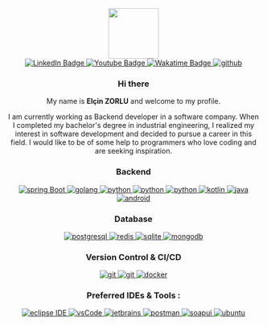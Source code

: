 [I believe in center aligned 🤲]: #

<div align="center">
  
[this is for the picture]: #	
<div id="header">
<img src="https://media.giphy.com/media/M9gbBd9nbDrOTu1Mqx/giphy.gif" width="100"/>
</div>
  
[badges i got it from shields.io ... anyone can copy and paste the link and change the parameters to test out, atleast thats how i did it]: #  
<div id="badges">
<a href="https://www.linkedin.com/in/elcinzorlu/">
  <img src="https://img.shields.io/badge/LinkedIn-blue?style=for-the-badge&logo=linkedin&logoColor=white" alt="LinkedIn Badge"/>
</a>
<a href="zorluelcinn@gmail.com">
  <img src="https://img.shields.io/badge/Gmail-white?style=for-the-badge&logo=gmail&logoColor=red" alt="Youtube Badge"/>
</a>
  <a href="https://wakatime.com/@elcinzorlu">
  <img src="https://img.shields.io/badge/Wakatime-pink?style=for-the-badge&logo=wakatime&logoColor=red" alt="Wakatime Badge"/>
</a>
    <a href="https://github.com/elcinzorlu" target="_blank">
    <img src="https://img.shields.io/badge/github-181717.svg?style=for-the-badge&logo=github&logoColor=white" alt="github" />
  </a>
</div>


### Hi there 

My name is **Elçin ZORLU** and welcome to my profile.

I am currently working as Backend developer in a software company. When I completed my bachelor's degree in industrial engineering, I realized my interest in software development and decided to pursue a career in this field. I would like to be of some help to programmers who love coding and are seeking inspiration.
  

 <h3 align="center">Backend</h3>
<p align="center">
  <a href="https://spring.io/" target="_blank"> 
    <img src="https://img.shields.io/badge/spring%20boot-6DB33F.svg?style=for-the-badge&logo=springboot&logoColor=white" alt="spring Boot" /> 
  </a>
    <a href="https://go.dev/" target="_blank"> 
    <img src="https://img.shields.io/badge/go-abdbe3.svg?style=for-the-badge&logo=go&logoColor=blue" 
      alt="golang"/> 
  </a> 
  <a href="https://www.python.org/" target="_blank"> 
    <img src="https://img.shields.io/badge/python-ebdb34.svg?style=for-the-badge&logo=python&logoColor=blue" 
      alt="python"/> 
  </a> 
    <a href="https://www.python.org/" target="_blank"> 
    <img src="https://img.shields.io/badge/flask-f0f0d8.svg?style=for-the-badge&logo=flask&logoColor=blue" 
      alt="python"/> 
  </a> 
      <a href="https://www.python.org/" target="_blank"> 
    <img src="https://img.shields.io/badge/django-d5e3b3.svg?style=for-the-badge&logo=django&logoColor=blue" 
      alt="python"/> 
  </a> 
    <a href="https://kotlinlang.org/" target="_blank"> 
    <img src="https://img.shields.io/badge/kotlin-c846e8.svg?style=for-the-badge&logo=kotlin&logoColor=white" 
      alt="kotlin"/> 
  </a> 
      <a href="https://www.java.com/en/ target="_blank"> 
    <img src="https://img.shields.io/badge/Java-ED8B00?style=for-the-badge&logo=openjdk&logoColor=white" 
      alt="java"/> 
  </a> 
        <a href="https://www.java.com/en/ target="_blank"> 
    <img src="https://img.shields.io/badge/android-9bd904?style=for-the-badge&logo=android&logoColor=white" 
      alt="android"/> 
  </a> 
</p>
<h3 align="center">Database</h3>
<p align="center">
  <a href="https://www.postgresql.org" target="_blank"> 
    <img src="https://img.shields.io/badge/postgreSQL-4169E1.svg?style=for-the-badge&logo=postgresql&logoColor=white"
      alt="postgresql"/> 
  </a>
  <a href="https://redis.io" target="_blank"> 
    <img src="https://img.shields.io/badge/redis-DC382D.svg?style=for-the-badge&logo=redis&logoColor=white"
      alt="redis"/>
  </a>
  <a href="https://www.sqlite.org/" target="_blank"> 
    <img src="https://img.shields.io/badge/sqlite-003B57.svg?style=for-the-badge&logo=sqlite&logoColor=white"
      alt="sqlite"/> 
  </a>
  <a href="https://www.mongodb.com/" target="_blank"> 
    <img src="https://img.shields.io/badge/mongodb-47A248.svg?style=for-the-badge&logo=mongodb&logoColor=white"
      alt="mongodb"/> 
  </a> 
</p>
<h3 align="center">Version Control & CI/CD</h3>
<p align="center">
  <a href="https://git-scm.com/" target="_blank">
    <img src="https://img.shields.io/badge/git-F05032.svg?style=for-the-badge&logo=git&logoColor=white"
      alt="git"/>
  </a>
  <a href="https://gitlab.com/Elanza-48" target="_blank">
    <img src="https://img.shields.io/badge/gitlab-181717.svg?style=for-the-badge&logo=gitlab&logoColor=white"
      alt="git"/>
  </a>
    <a href="https://www.docker.com/" target="_blank">
    <img src="https://img.shields.io/badge/docker-2496ED.svg?style=for-the-badge&logo=docker&logoColor=white"
      alt="docker"/>
  </a>
</p>
<h3 align="center">Preferred IDEs  & Tools :</h3>
<p align="center"> 
  <a href="https://eclipse.org" target="_blank">
    <img src="https://img.shields.io/badge/eclipse-2C2255.svg?style=for-the-badge&logo=eclipse&logoColor=white" alt="eclipse IDE"/> 
  </a>
  <a href="https://code.visualstudio.com/" target="_blank">
    <img src="https://img.shields.io/badge/vscode-007ACC.svg?style=for-the-badge&logo=visualstudiocode&logoColor=white" alt="vsCode"/> 
  </a>
  <a href="https://www.jetbrains.com/" target="_blank">
    <img src="https://img.shields.io/badge/jetbrains%20IDE-000000.svg?style=for-the-badge&logo=jetbrains&logoColor=white" alt="jetbrains" />
  </a>
  <a href="https://postman.com" target="_blank"> 
    <img src="https://img.shields.io/badge/postman-FF6C37.svg?style=for-the-badge&logo=postman&logoColor=white" alt="postman"/>
  </a>
  <a href="https://www.soapui.org/" target="_blank">
    <img src="https://img.shields.io/badge/soapui-f5f507.svg?style=for-the-badge&logo=soap-ui&logoColor=white"
      alt="soapui"/>
  </a>
  <a href="https://ubuntu.com/" target="_blank"> 
    <img src="https://img.shields.io/badge/ubuntu-E95420.svg?style=for-the-badge&logo=ubuntu&logoColor=white" alt="ubuntu"/>
  </a>
</p>
</div>
